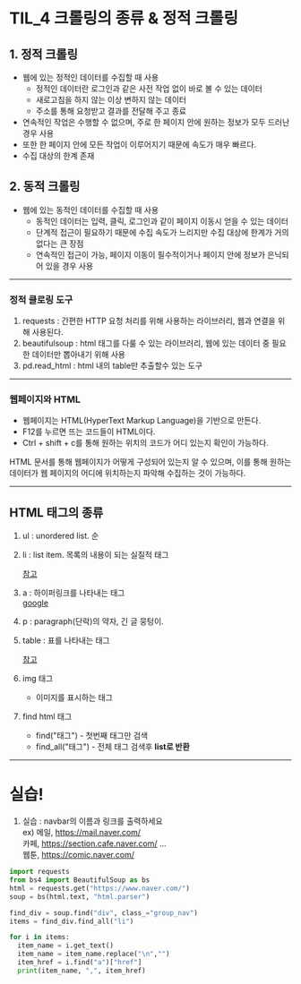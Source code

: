 # TIL_4 크롤링의 종류 & 정적 크롤링
## 1. 정적 크롤링
* 웹에 있는 정적인 데이터를 수집할 때 사용
    * 정적인 데이터란 로그인과 같은 사전 작업 없이 바로 볼 수 있는 데이터
    * 새로고침을 하지 않는 이상 변하지 않는 데이터
    * 주소를 통해 요청받고 결과를 전달해 주고 종료
* 연속적인 작업은 수행할 수 없으며, 주로 한 페이지 안에 원하는 정보가 모두 드러난 경우 사용
* 또한 한 페이지 안에 모든 작업이 이루어지기 때문에 속도가 매우 빠르다.
* 수집 대상의 한계 존재
## 2. 동적 크롤링
* 웹에 있는 동적인 데이터를 수집할 때 사용
    * 동적인 데이터는 입력, 클릭, 로그인과 같이 페이지 이동시 얻을 수 있는 데이터
    * 단계적 접근이 필요하기 때문에 수집 속도가 느리지만 수집 대상에 한계가 거의 없다는 큰 장점
  * 연속적인 접근이 가능, 페이지 이동이 필수적이거나 페이지 안에 정보가 은닉되어 있을 경우 사용
---

### 정적 클로링 도구
1. requests : 간편한 HTTP 요청 처리를 위해 사용하는 라이브러리, 웹과 연결을 위해 사용된다.
2. beautifulsoup : html 태그를 다룰 수 있는 라이브러리, 웹에 있는 데이터 중 필요한 데이터만 뽑아내기 위해 사용
3. pd.read_html : html 내의 table만 추출할수 있는 도구

---
### 웹페이지와 HTML
* 웹페이지는 HTML(HyperText Markup Language)을 기반으로 만든다.
* F12를 누르면 뜨는 코드들이 HTML이다.
* Ctrl + shift + c를 통해 원하는 위치의 코드가 어디 있는지 확인이 가능하다.  
  
HTML 문서를 통해 웹페이지가 어떻게 구성되어 있는지 알 수 있으며, 이를 통해 원하는 데이터가 웹 페이지의 어디에 위치하는지 파악해 수집하는 것이 가능하다.

--- 

## HTML 태그의 종류
1. ul : unordered list. 순

2. li : list item. 목록의 내용이 되는 실질적 태그

    [참고](https://www.w3schools.com/html/html_lists.asp)  
3. a : 하이퍼링크를 나타내는 태그  
    [google](https://www.google.com/)  
4. p : paragraph(단락)의 약자, 긴 글 뭉텅이.

5. table : 표를 나타내는 태그

    [참고](https://www.w3schools.com/html/tryit.asp?filename=tryhtml_table3)   
6. img 태그
   * 이미지를 표시하는 태그
7. find html 태그

   * find("태그") - 첫번째 태그만 검색
   * find_all("태그") - 전체 태그 검색후 **list로 반환**
  
  ---
  # 실습!
  1. 실습 : navbar의 이름과 링크를 출력하세요  
ex) 메일, https://mail.naver.com/  
카페, https://section.cafe.naver.com/
...  
웹툰, https://comic.naver.com/
```python
import requests
from bs4 import BeautifulSoup as bs
html = requests.get("https://www.naver.com/")
soup = bs(html.text, "html.parser")

find_div = soup.find("div", class_="group_nav")
items = find_div.find_all("li")

for i in items:
  item_name = i.get_text() 
  item_name = item_name.replace("\n","")
  item_href = i.find("a")["href"]
  print(item_name, ",", item_href)
  ```

